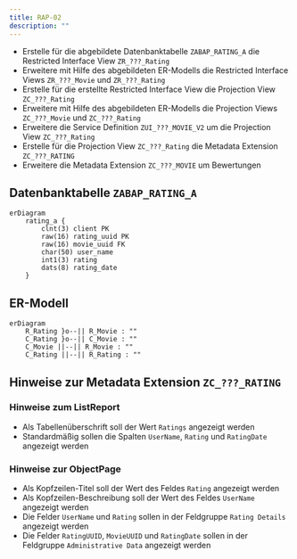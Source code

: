 ```yaml
---
title: RAP-02
description: ""
---
```


- Erstelle für die abgebildete Datenbanktabelle `ZABAP_RATING_A` die Restricted Interface View `ZR_???_Rating`
- Erweitere mit Hilfe des abgebildeten ER-Modells die Restricted Interface Views `ZR_???_Movie` und `ZR_???_Rating`
- Erstelle für die erstellte Restricted Interface View die Projection View `ZC_???_Rating`
- Erweitere mit Hilfe des abgebildeten ER-Modells die Projection Views `ZC_???_Movie` und `ZC_???_Rating`
- Erweitere die Service Definition `ZUI_???_MOVIE_V2` um die Projection View `ZC_???_Rating`
- Erstelle für die Projection View `ZC_???_Rating` die Metadata Extension `ZC_???_RATING`
- Erweitere die Metadata Extension `ZC_???_MOVIE` um Bewertungen

## Datenbanktabelle `ZABAP_RATING_A`

```mermaid
erDiagram
    rating_a {
        clnt(3) client PK
        raw(16) rating_uuid PK
        raw(16) movie_uuid FK
        char(50) user_name
        int1(3) rating
        dats(8) rating_date
    }
```

## ER-Modell

```mermaid
erDiagram
    R_Rating }o--|| R_Movie : ""
    C_Rating }o--|| C_Movie : ""
    C_Movie ||--|| R_Movie : ""
    C_Rating ||--|| R_Rating : ""
```

## Hinweise zur Metadata Extension `ZC_???_RATING`

### Hinweise zum ListReport

- Als Tabellenüberschrift soll der Wert `Ratings` angezeigt werden
- Standardmäßig sollen die Spalten `UserName`, `Rating` und `RatingDate` angezeigt werden

### Hinweise zur ObjectPage

- Als Kopfzeilen-Titel soll der Wert des Feldes `Rating` angezeigt werden
- Als Kopfzeilen-Beschreibung soll der Wert des Feldes `UserName` angezeigt werden
- Die Felder `UserName` und `Rating` sollen in der Feldgruppe `Rating Details` angezeigt werden
- Die Felder `RatingUUID`, `MovieUUID` und `RatingDate` sollen in der Feldgruppe `Administrative Data` angezeigt werden

